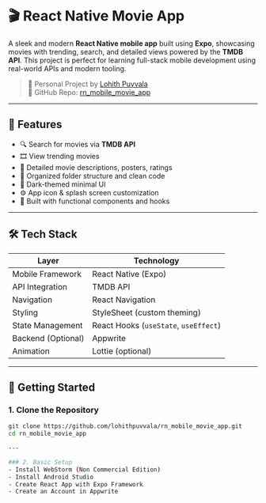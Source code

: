 # 🎬 React Native Movie App

A sleek and modern **React Native mobile app** built using **Expo**, showcasing movies with trending, search, and detailed views powered by the **TMDB API**. This project is perfect for learning full-stack mobile development using real-world APIs and modern tooling.

> 🧠 Personal Project by [Lohith Puvvala](https://github.com/lohithpuvvala)  
> 📁 GitHub Repo: [rn_mobile_movie_app](https://github.com/lohithpuvvala/rn_mobile_movie_app)

---

## 📱 Features

- 🔍 Search for movies via **TMDB API**
- 🎞 View trending movies
- 📝 Detailed movie descriptions, posters, ratings
- 📂 Organized folder structure and clean code
- 🌙 Dark-themed minimal UI
- ⚙️ App icon & splash screen customization
- 🧠 Built with functional components and hooks

---

## 🛠️ Tech Stack

| Layer              | Technology                            |
| ------------------ | ------------------------------------- |
| Mobile Framework   | React Native (Expo)                   |
| API Integration    | TMDB API                              |
| Navigation         | React Navigation                      |
| Styling            | StyleSheet (custom theming)           |
| State Management   | React Hooks (`useState`, `useEffect`) |
| Backend (Optional) | Appwrite                              |
| Animation          | Lottie (optional)                     |

---

## 🚀 Getting Started

### 1. Clone the Repository

```bash
git clone https://github.com/lohithpuvvala/rn_mobile_movie_app.git
cd rn_mobile_movie_app

---

### 2. Basic Setup
- Install WebStorm (Non Commercial Edition)
- Install Android Studio
- Create React App with Expo Framework
- Create an Account in Appwrite
```

